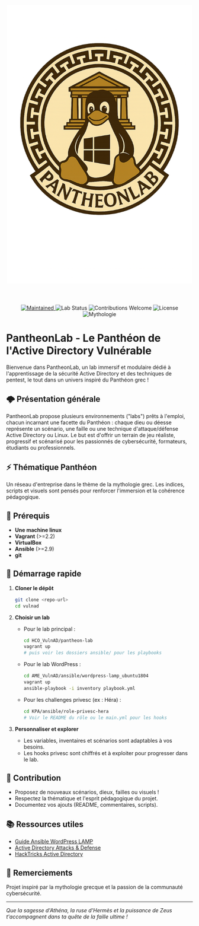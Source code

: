 <div align="center">
  <h1>
    <img alt="PantheonLab Logo" src="assets/pantheonlab.png" width="500" />
  </h1>
  <br>
</div>

<p align="center">
  <a href="https://github.com/bbuddha/vulnad">
    <img alt="Maintained" src="https://img.shields.io/badge/maintained-yes-brightgreen?style=flat-square">
  </a>
  <img alt="Lab Status" src="https://img.shields.io/badge/lab-Active-blue?style=flat-square">
  <img alt="Contributions Welcome" src="https://img.shields.io/badge/contributions-welcome-orange?style=flat-square">
  <img alt="License" src="https://img.shields.io/badge/license-MIT-blue?style=flat-square">
  <img alt="Mythologie" src="https://img.shields.io/badge/thème-Mythologie%20grecque-yellow?style=flat-square">
</p>

# PantheonLab - Le Panthéon de l'Active Directory Vulnérable

Bienvenue dans PantheonLab, un lab immersif et modulaire dédié à l'apprentissage de la sécurité Active Directory et des techniques de pentest, le tout dans un univers inspiré du Panthéon grec !

## 🌩️ Présentation générale
PantheonLab propose plusieurs environnements ("labs") prêts à l'emploi, chacun incarnant une facette du Panthéon : chaque dieu ou déesse représente un scénario, une faille ou une technique d'attaque/défense Active Directory ou Linux. Le but est d'offrir un terrain de jeu réaliste, progressif et scénarisé pour les passionnés de cybersécurité, formateurs, étudiants ou professionnels.

## ⚡ Thématique Panthéon
Un réseau d'entreprise dans le thème de la mythologie grec. Les indices, scripts et visuels sont pensés pour renforcer l'immersion et la cohérence pédagogique.

## 🔧 Prérequis
- **Une machine linux**
- **Vagrant** (>=2.2)
- **VirtualBox** 
- **Ansible** (>=2.9)
- **git**

## 🚀 Démarrage rapide
1. **Cloner le dépôt**
   ```bash
   git clone <repo-url>
   cd vulnad
   ```
2. **Choisir un lab**
   - Pour le lab principal :
     ```bash
     cd HCO_VulnAD/pantheon-lab
     vagrant up
     # puis voir les dossiers ansible/ pour les playbooks
     ```
   - Pour le lab WordPress :
     ```bash
     cd AME_VulnAD/ansible/wordpress-lamp_ubuntu1804
     vagrant up
     ansible-playbook -i inventory playbook.yml
     ```
   - Pour les challenges privesc (ex : Héra) :
     ```bash
     cd KPA/ansible/role-privesc-hera
     # Voir le README du rôle ou le main.yml pour les hooks
     ```

3. **Personnaliser et explorer**
   - Les variables, inventaires et scénarios sont adaptables à vos besoins.
   - Les hooks privesc sont chiffrés et à exploiter pour progresser dans le lab.

## 🧩 Contribution
- Proposez de nouveaux scénarios, dieux, failles ou visuels !
- Respectez la thématique et l'esprit pédagogique du projet.
- Documentez vos ajouts (README, commentaires, scripts).

## 📚 Ressources utiles
- [Guide Ansible WordPress LAMP](https://www.digitalocean.com/community/tutorials/how-to-use-ansible-to-install-and-set-up-wordpress-with-lamp-on-ubuntu-18-04)
- [Active Directory Attacks & Defense](https://adsecurity.org/)
- [HackTricks Active Directory](https://book.hacktricks.xyz/pentesting/pentesting-active-directory)

## 👑 Remerciements
Projet inspiré par la mythologie grecque et la passion de la communauté cybersécurité.

---

*Que la sagesse d'Athéna, la ruse d'Hermès et la puissance de Zeus t'accompagnent dans ta quête de la faille ultime !* 
